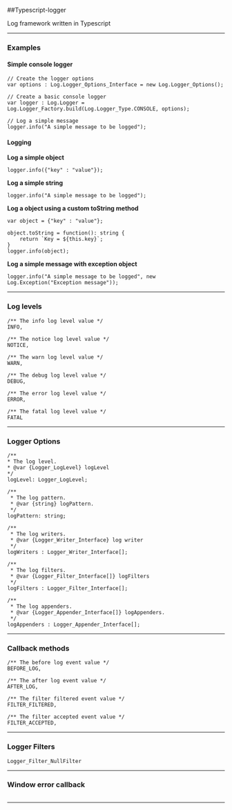 ##Typescript-logger

Log framework written in Typescript

-------------
### **Examples**
#### **Simple console logger**
```
// Create the logger options
var options : Log.Logger_Options_Interface = new Log.Logger_Options();

// Create a basic console logger
var logger : Log.Logger = Log.Logger_Factory.build(Log.Logger_Type.CONSOLE, options);

// Log a simple message
logger.info("A simple message to be logged");
```

#### **Logging**

**Log a simple object**
```
logger.info({"key" : "value"});
```

**Log a simple string**
```
logger.info("A simple message to be logged");
```

**Log a object using a custom toString method**
```
var object = {"key" : "value"};

object.toString = function(): string {
	return `Key = ${this.key}`;
}
logger.info(object);
```

**Log a simple message with exception object**
```
logger.info("A simple message to be logged", new Log.Exception("Exception message"));
```

-------------

###  **Log levels**
```
/** The info log level value */
INFO,

/** The notice log level value */
NOTICE,

/** The warn log level value */
WARN,

/** The debug log level value */
DEBUG,

/** The error log level value */
ERROR,

/** The fatal log level value */
FATAL
```
-------------
### **Logger Options**
```
/**
* The log level.
* @var {Logger_LogLevel} logLevel
*/
logLevel: Logger_LogLevel;

/**
 * The log pattern.
 * @var {string} logPattern.
 */
logPattern: string;

/**
 * The log writers.
 * @var {Logger_Writer_Interface} log writer
 */
logWriters : Logger_Writer_Interface[];

/**
 * The log filters.
 * @var {Logger_Filter_Interface[]} logFilters
 */
logFilters : Logger_Filter_Interface[];

/**
 * The log appenders.
 * @var {Logger_Appender_Interface[]} logAppenders.
 */
logAppenders : Logger_Appender_Interface[];

```
-------------
### **Callback methods**
```
/** The before log event value */
BEFORE_LOG,

/** The after log event value */
AFTER_LOG,

/** The filter filtered event value */
FILTER_FILTERED,

/** The filter accepted event value */
FILTER_ACCEPTED,
```
-------------
### **Logger Filters**
```
Logger_Filter_NullFilter

```
-------------
### **Window error callback**
```

```
-------------
